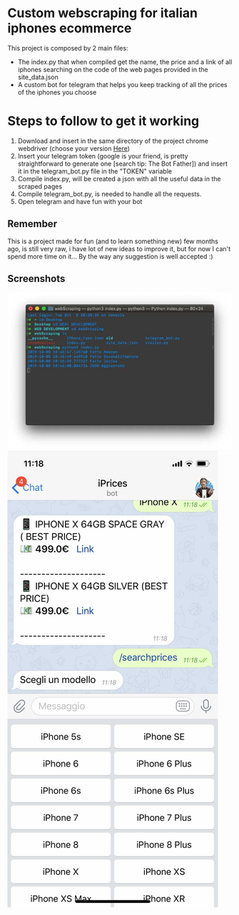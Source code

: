 # Custom webscraping for italian iphones ecommerce
This project is composed by 2 main files:
* The index.py that when compiled get the name, the price and a link of all iphones searching on the code of the web pages provided in the site_data.json
* A custom bot for telegram that helps you keep tracking of all the prices of the iphones you choose

# Steps to follow to get it working
1. Download and insert in the same directory of the project chrome webdriver (choose your version [Here](https://chromedriver.chromium.org/downloads))
1. Insert your telegram token (google is your friend, is pretty straightforward to generate one [search tip: The Bot Father]) and insert it in the telegram_bot.py file in the "TOKEN" variable
1. Compile index.py, will be created a json with all the useful data in the scraped pages
1. Compile telegram_bot.py, is needed to handle all the requests.
1. Open telegram and have fun with your bot 

## Remember
This is a project made for fun (and to learn something new) few months ago, is still very raw, i have lot of new ideas to improve it, but for now I can't spend more time on it... By the way any suggestion is well accepted :)

## Screenshots
![Terminale](/images/terminale.jpg)
![Bot](/images/bot.jpg)
